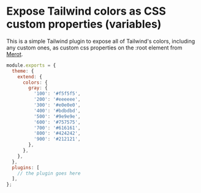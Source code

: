# Expose Tailwind colors as CSS custom properties (variables)

This is a simple Tailwind plugin to expose all of Tailwind's colors, including any custom ones, as custom css properties on the :root element from [Merot](https://gist.github.com/Merott/d2a19b32db07565e94f10d13d11a8574).

```javascript
module.exports = {
  theme: {
    extend: {
      colors: {
        gray: {
          '100': '#f5f5f5',
          '200': '#eeeeee',
          '300': '#e0e0e0',
          '400': '#bdbdbd',
          '500': '#9e9e9e',
          '600': '#757575',
          '700': '#616161',
          '800': '#424242',
          '900': '#212121',
        },
      },
    },
  },
  plugins: [
    // the plugin goes here
  ],
};
```
